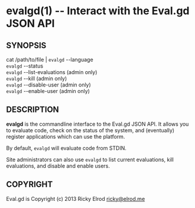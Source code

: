 evalgd(1) -- Interact with the Eval.gd JSON API
===============================================

## SYNOPSIS

cat /path/to/file | `evalgd` --language <language>  
`evalgd` --status  
`evalgd` --list-evaluations (admin only)  
`evalgd` --kill <evaluation id> (admin only)  
`evalgd` --disable-user <username> (admin only)  
`evalgd` --enable-user <username> (admin only)  

## DESCRIPTION

**evalgd** is the commandline interface to the Eval.gd JSON API. It allows you
to evaluate code, check on the status of the system, and (eventually) register
applications which can use the platform.

By default, `evalgd` will evaluate code from STDIN.

Site administrators can also use `evalgd` to list current evaluations, kill
evaluations, and disable and enable users.

## COPYRIGHT

Eval.gd is Copyright (c) 2013 Ricky Elrod <ricky@elrod.me>
